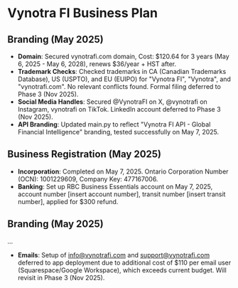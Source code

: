 # Vynotra FI Business Plan

## Branding (May 2025)
- **Domain**: Secured vynotrafi.com domain, Cost: $120.64 for 3 years (May 6, 2025 - May 6, 2028), renews $36/year + HST after.
- **Trademark Checks**: Checked trademarks in CA (Canadian Trademarks Database), US (USPTO), and EU (EUIPO) for "Vynotra FI", "Vynotra", and "vynotrafi.com". No relevant conflicts found. Formal filing deferred to Phase 3 (Nov 2025).
- **Social Media Handles**: Secured @VynotraFI on X, @vynotrafi on Instagram, vynotrafi on TikTok. LinkedIn account deferred to Phase 3 (Nov 2025).
- **API Branding**: Updated main.py to reflect "Vynotra FI API - Global Financial Intelligence" branding, tested successfully on May 7, 2025.
## Business Registration (May 2025)
- **Incorporation**: Completed on May 7, 2025. Ontario Corporation Number (OCN): 1001229609, Company Key: 477167006.
- **Banking**: Set up RBC Business Essentials account on May 7, 2025, account number [insert account number], transit number [insert transit number], applied for $300 refund.
## Branding (May 2025)
...
- **Emails**: Setup of info@vynotrafi.com and support@vynotrafi.com deferred to app deployment due to additional cost of $110 per email user (Squarespace/Google Workspace), which exceeds current budget. Will revisit in Phase 3 (Nov 2025).
